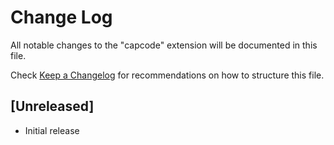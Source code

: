 # Change Log

All notable changes to the "capcode" extension will be documented in this file.

Check [Keep a Changelog](http://keepachangelog.com/) for recommendations on how to structure this file.

## [Unreleased]

- Initial release